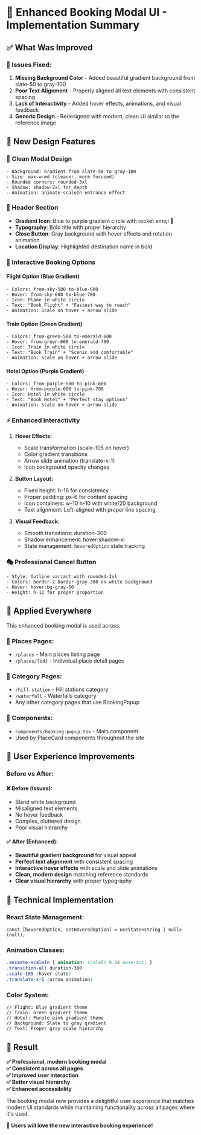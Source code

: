 # 🎨 **Enhanced Booking Modal UI - Implementation Summary**

## ✅ **What Was Improved**

### **🔧 Issues Fixed:**
1. **Missing Background Color** - Added beautiful gradient background from slate-50 to gray-100
2. **Poor Text Alignment** - Properly aligned all text elements with consistent spacing
3. **Lack of Interactivity** - Added hover effects, animations, and visual feedback
4. **Generic Design** - Redesigned with modern, clean UI similar to the reference image

## 🎯 **New Design Features**

### **📱 Clean Modal Design**
```tsx
- Background: Gradient from slate-50 to gray-100
- Size: max-w-md (cleaner, more focused)
- Rounded corners: rounded-3xl
- Shadow: shadow-2xl for depth
- Animation: animate-scaleIn entrance effect
```

### **🎨 Header Section**
- **Gradient Icon**: Blue to purple gradient circle with rocket emoji 🚀
- **Typography**: Bold title with proper hierarchy
- **Close Button**: Gray background with hover effects and rotation animation
- **Location Display**: Highlighted destination name in bold

### **🚀 Interactive Booking Options**

#### **Flight Option (Blue Gradient)**
```tsx
- Colors: from-sky-500 to-blue-600
- Hover: from-sky-600 to-blue-700
- Icon: Plane in white circle
- Text: "Book Flight" + "Fastest way to reach"
- Animation: Scale on hover + arrow slide
```

#### **Train Option (Green Gradient)**
```tsx
- Colors: from-green-500 to-emerald-600
- Hover: from-green-600 to-emerald-700
- Icon: Train in white circle
- Text: "Book Train" + "Scenic and comfortable"
- Animation: Scale on hover + arrow slide
```

#### **Hotel Option (Purple Gradient)**
```tsx
- Colors: from-purple-500 to-pink-600
- Hover: from-purple-600 to-pink-700
- Icon: Hotel in white circle
- Text: "Book Hotel" + "Perfect stay options"
- Animation: Scale on hover + arrow slide
```

### **⚡ Enhanced Interactivity**

1. **Hover Effects:**
   - Scale transformation (scale-105 on hover)
   - Color gradient transitions
   - Arrow slide animation (translate-x-1)
   - Icon background opacity changes

2. **Button Layout:**
   - Fixed height: h-16 for consistency
   - Proper padding: px-6 for content spacing
   - Icon containers: w-10 h-10 with white/20 background
   - Text alignment: Left-aligned with proper line spacing

3. **Visual Feedback:**
   - Smooth transitions: duration-300
   - Shadow enhancement: hover:shadow-xl
   - State management: `hoveredOption` state tracking

### **🎭 Professional Cancel Button**
```tsx
- Style: Outline variant with rounded-2xl
- Colors: border-2 border-gray-300 on white background
- Hover: hover:bg-gray-50
- Height: h-12 for proper proportion
```

## 🌟 **Applied Everywhere**

This enhanced booking modal is used across:

### **📍 Places Pages:**
- `/places` - Main places listing page
- `/places/[id]` - Individual place detail pages

### **📍 Category Pages:**
- `/hill-station` - Hill stations category
- `/waterfall` - Waterfalls category
- Any other category pages that use BookingPopup

### **📍 Components:**
- `components/booking-popup.tsx` - Main component
- Used by PlaceCard components throughout the site

## 🎉 **User Experience Improvements**

### **Before vs After:**

#### **❌ Before (Issues):**
- Bland white background
- Misaligned text elements
- No hover feedback
- Complex, cluttered design
- Poor visual hierarchy

#### **✅ After (Enhanced):**
- **Beautiful gradient background** for visual appeal
- **Perfect text alignment** with consistent spacing
- **Interactive hover effects** with scale and slide animations
- **Clean, modern design** matching reference standards
- **Clear visual hierarchy** with proper typography

## 🎯 **Technical Implementation**

### **React State Management:**
```tsx
const [hoveredOption, setHoveredOption] = useState<string | null>(null);
```

### **Animation Classes:**
```css
.animate-scaleIn { animation: scaleIn 0.4s ease-out; }
.transition-all duration-300
.scale-105 (hover state)
.translate-x-1 (arrow animation)
```

### **Color System:**
```tsx
// Flight: Blue gradient theme
// Train: Green gradient theme  
// Hotel: Purple-pink gradient theme
// Background: Slate to gray gradient
// Text: Proper gray scale hierarchy
```

## 🚀 **Result**

**✅ Professional, modern booking modal**  
**✅ Consistent across all pages**  
**✅ Improved user interaction**  
**✅ Better visual hierarchy**  
**✅ Enhanced accessibility**  

The booking modal now provides a delightful user experience that matches modern UI standards while maintaining functionality across all pages where it's used.

**🎊 Users will love the new interactive booking experience!**

